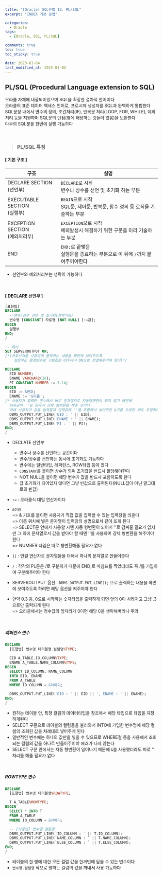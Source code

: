 ```yaml
---
title: "[Oracle] SQL문법 13. PL/SQL"
excerpt: "INDEX 기본 문법"

categories:
  - Oracle
tags:
  - [Oracle, SQL, PL/SQL]

comments: true
toc: true
toc_sticky: true

date: 2023-01-04
last_modified_at: 2023-01-04
---
```


## PL/SQL (Procedural Language extension to SQL)

오라클 자체에 내장되어있으며 SQL을 확장한 절차적 언어이다  
오라클의 표준 데이터 엑세스 언어로, 프로시저 생성자를 SQL과 완벽하게 통합한다  
SQL문장 내에서 변수의 정의, 조건처리(IF), 반복문 처리(LOOP, FOR, WHILE), 예외처리 등을 지원하며 SQL문의 단점(앞에 해당하는 것들이 없음)을 보완한다  
다수의 SQL문을 한번에 실행 가능하다

<br>

> ### PL/SQL 특징

#### [ 기본 구조 ]

| 구조                              | 설명                                                                         |
| --------------------------------- | ---------------------------------------------------------------------------- |
| DECLARE SECTION<br>(선언부)       | `DECLARE`로 시작<br> 변수나 상수를 선언 및 초기화 하는 부분                  |
| EXECUTABLE SECTION<br>(실행부)    | `BEGIN`으로 시작<br>SQL문, 제어문, 반복문, 함수 정의 등 로직을 기술하는 부분 |
| EXCEPTION SECTION<br>(예외처리부) | `EXCEPTION`으로 시작<br>예외발생시 해결하기 위한 구문을 미리 기술하는 부분   |
| END                               | `END;`로 끝맺음<br>실행문을 종료하는 부분으로 이 뒤에 `/`까지 붙여주어야한다 |

- 선언부와 예외처리부는 생략이 가능하다

<br>

#### [ DECLARE 선언부 ]

```sql
[표현법]
DECLARE
  --변수/상수 선언 및 초기화(생략가능)
  변수명 [CONSTANT] 자료형 [NOT NULL] [:=값];
BEGIN
  실행부
END;
/

-- 예시
SET SERVEROUTPUT ON;
/*(프로시저를 사용하여 출력하는 내용을 화면에 보여주도록
    설정하는 환경변수로 기본값은 OFF여서 ON으로 변경해주어야 한다)*/

DECLARE
  EID NUMBER;
  ENAME VARCHAR2(20);
  PI CONSTANT NUMBER := 3.14;
BEGIN
  EID := &번호;
  ENAME := '&이름';
/* 사용자가 입력한 변수에서 바로 문자형으로 자동형변환이 되지 않기 때문에
  위와같이 ''로 감싸서 강제 형변환을 해준 것이다
  아예 사용자가 값을 입력할때 입력값에 ''를 포함해서 넣어주면 &이름 으로만 써도 무방하다 */
  DBMS_OUTPUT.PUT_LINE('EID : ' || EID);
  DBMS_OUTPUT.PUT_LINE('ENAME : ' || ENAME);
  DBMS_OUTPUT.PUT_LINE('PI : ' || PI);
END;
/
```

- DECLATE 선언부

  - 변수나 상수를 선언하는 공간이다
  - 변수/상수를 선언하는 동시에 초기화도 가능하다
  - 변수에는 일반타입, 레퍼런스, ROW타입 등이 있다
  - `CONSTANT`를 붙이면 상수가 되며 초기값을 반드시 할당해야한다
  - NOT NULL을 붙이면 해당 변수가 값을 반드시 포함하도록 한다
  - 값 초기화가 되어있지 않다면 그냥 빈값으로 출력된다(NULL값이 아닌 말그대로의 빈값)

- `:=` : 오라클식 대입 연산자이다

- `&이름`  
  => & 기호를 붙이면 사용자가 직접 값을 입력할 수 있는 입력창을 띄운다  
  => 이름 위치에 넣은 문자열이 입력창의 설명으로서 같이 뜨게 된다  
  => SELECT문 안에서 사용할 시엔 자동 형변환이 되어서 ''로 감싸줄 필요가 없지만 그 외에 문자열로서 값을 받아야 할 때엔 ''를 사용하여 강제 형변환을 해주어야 한다  
  => NUMBER 타입은 따로 형변환해줄 필요가 없다

- `||` : 연결 연산자로 문자열들을 더해서 하나의 문자열로 만들어준다

- `/` : 각각의 PL문은 /로 구분하기 때문에 END;로 마침표를 찍었더라도 꼭 /를 기입하여 구분해주어야 한다

- SERVEROUTPUT 옵션 : `DBMS_OUTPUT.PUT_LINE();` 으로 출력하는 내용을 화면에 보여주도록 하려면 해당 옵션을 켜주어야 한다

- 만약 0.3 등, 0으로 시작하는 숫자타입을 출력하게 되면 앞의 0이 사라지고 그냥 .3으로만 출력되게 된다  
  => 오라클에서는 정수값의 앞자리가 0이면 해당 0을 생략해버리니 주의

<br>

##### 레퍼런스 변수

```sql
DECLARE
  [표현법] 변수명 테이블명.컬럼명%TYPE;

  EID A_TABLE.ID_COLUMN%TYPE;
  ENAME A_TABLE.NAME_COLUMN%TYPE;
BEGIN
  SELECT ID_COLUMN, NAME_COLUMN
  INTO EID, ENAME
  FROM A_TABLE
  WHERE ID_COLUMN = &아이디;

  DBMS_OUTPUT.PUT_LINE('EID : ' || EID || ', ENAME : ' || ENAME);
END;
/
```

- 원하는 테이블 안, 특정 컬럼의 데이터타입을 참조해서 해당 타입으로 타입을 지정하게된다
- SELECT 구문으로 테이블의 컬럼들을 불러와서 INTO에 기입한 변수명에 해당 컬럼의 조회된 값을 차례대로 넣어주게 된다
- 일반적인 변수에는 하나의 값만을 넣을 수 있으므로 WHERE절 등을 사용해서 조회되는 컬럼의 값을 하나로 만들어주어야 에러가 나지 않는다
- SELECT 구문 안에서는 자동 형변환이 일어나기 때문에 `&`를 사용했더라도 따로 '' 처리를 해줄 필요가 없다

<br>

##### ROWTYPE 변수

```sql
DECLARE
  [표현법] 변수명 테이블명%ROWTYPE;

  T A_TABLE%ROWTYPE;
BEGIN
  SELECT * INTO T
  FROM A_TABLE
  WHERE ID_COLUMN = &아이디;

  -- [사용법] 변수명.컬럼명
  DBMS_OUTPUT.PUT_LINE(`ID_COLUMN : ` || T.ID_COLUMN);
  DBMS_OUTPUT.PUT_LINE(`NAME_COLUMN : ` || T.NAME_COLUMN);
  DBMS_OUTPUT.PUT_LINE(`ELSE_COLUMN : ` || T.ELSE_COLUMN);
END;
/
```

- 테이블의 한 행에 대한 모든 컬럼 값을 한꺼번에 담을 수 있는 변수이다
- `변수명.컬럼명` 식으로 원하는 컬럼의 값을 꺼내서 사용 가능하다
